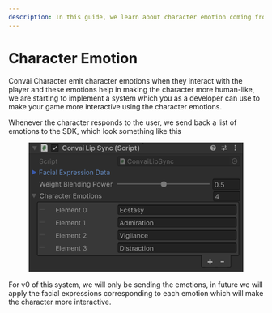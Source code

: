 ```yaml
---
description: In this guide, we learn about character emotion coming from server
---
```


# Character Emotion

Convai Character emit character emotions when they interact with the player and these emotions help in making the character more human-like, we are starting to implement a system which you as a developer can use to make your game more interactive using the character emotions.

Whenever the character responds to the user, we send back a list of emotions to the SDK, which look something like this

<figure><img src="../../../.gitbook/assets/Character Emotions.png" alt=""><figcaption></figcaption></figure>

For v0 of this system, we will only be sending the emotions, in future we will apply the facial expressions corresponding to each emotion which will make the character more interactive.
